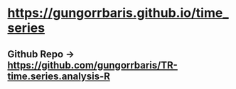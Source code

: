 

# https://gungorrbaris.github.io/time_series

## Github Repo -> https://github.com/gungorrbaris/TR-time.series.analysis-R
